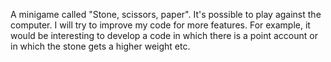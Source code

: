 A minigame called "Stone, scissors, paper". It's possible to play against the computer. I will try to improve my code for more features. For example, it would be interesting to develop a code in which there is a point account or in which the stone gets a higher weight etc.

